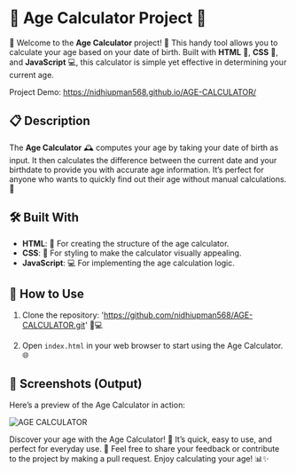 # 🎂 Age Calculator Project 🎂

🎉 Welcome to the **Age Calculator** project! 🎉 This handy tool allows you to calculate your age based on your date of birth. Built with **HTML** 📝, **CSS** 🎨, and **JavaScript** 💻, this calculator is simple yet effective in determining your current age.

Project Demo: https://nidhiupman568.github.io/AGE-CALCULATOR/

## 📋 Description

The **Age Calculator** 🕰️ computes your age by taking your date of birth as input. It then calculates the difference between the current date and your birthdate to provide you with accurate age information. It’s perfect for anyone who wants to quickly find out their age without manual calculations. 📅

## 🛠️ Built With

- **HTML**: 📝 For creating the structure of the age calculator.
- **CSS**: 🎨 For styling to make the calculator visually appealing.
- **JavaScript**: 💻 For implementing the age calculation logic.

## 🚀 How to Use

1. Clone the repository: 'https://github.com/nidhiupman568/AGE-CALCULATOR.git' 📁💻
   
2. Open `index.html` in your web browser to start using the Age Calculator. 🌐

## 📸 Screenshots (Output)

Here’s a preview of the Age Calculator in action:

![AGE CALCULATOR](https://github.com/nidhiupman568/AGE-CALCULATOR/assets/130860182/6388762c-0d5e-4e5f-897c-f22c3dceb7d2)

Discover your age with the Age Calculator! 🎂 It’s quick, easy to use, and perfect for everyday use. 🌟 Feel free to share your feedback or contribute to the project by making a pull request. Enjoy calculating your age! 📊✨
